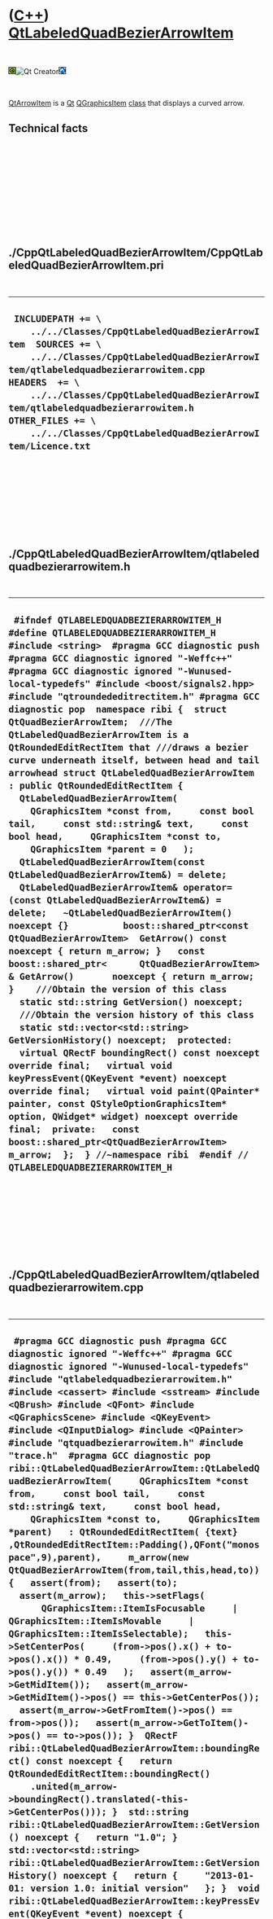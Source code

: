 
 

 

 

 

 

([C++](Cpp.md)) [QtLabeledQuadBezierArrowItem](CppQtLabeledQuadBezierArrowItem.md)
====================================================================================

 

![Qt](PicQt.png)![Qt
Creator](PicQtCreator.png)![Lubuntu](PicLubuntu.png)

 

[QtArrowItem](CppQtArrowItem.md) is a [Qt](CppQt.md)
[QGraphicsItem](CppQGraphicsItem.md) [class](CppClass.md) that
displays a curved arrow.

Technical facts
---------------

 

 

 

 

 

 

./CppQtLabeledQuadBezierArrowItem/CppQtLabeledQuadBezierArrowItem.pri
---------------------------------------------------------------------

 

  --------------------------------------------------------------------------------------------------------------------------------------------------------------------------------------------------------------------------------------------------------------------------------------------------------------------------------------------------------
  ` INCLUDEPATH += \     ../../Classes/CppQtLabeledQuadBezierArrowItem  SOURCES += \     ../../Classes/CppQtLabeledQuadBezierArrowItem/qtlabeledquadbezierarrowitem.cpp  HEADERS  += \     ../../Classes/CppQtLabeledQuadBezierArrowItem/qtlabeledquadbezierarrowitem.h  OTHER_FILES += \     ../../Classes/CppQtLabeledQuadBezierArrowItem/Licence.txt`
  --------------------------------------------------------------------------------------------------------------------------------------------------------------------------------------------------------------------------------------------------------------------------------------------------------------------------------------------------------

 

 

 

 

 

./CppQtLabeledQuadBezierArrowItem/qtlabeledquadbezierarrowitem.h
----------------------------------------------------------------

 

  ----------------------------------------------------------------------------------------------------------------------------------------------------------------------------------------------------------------------------------------------------------------------------------------------------------------------------------------------------------------------------------------------------------------------------------------------------------------------------------------------------------------------------------------------------------------------------------------------------------------------------------------------------------------------------------------------------------------------------------------------------------------------------------------------------------------------------------------------------------------------------------------------------------------------------------------------------------------------------------------------------------------------------------------------------------------------------------------------------------------------------------------------------------------------------------------------------------------------------------------------------------------------------------------------------------------------------------------------------------------------------------------------------------------------------------------------------------------------------------------------------------------------------------------------------------------------------------------------------------------------------------------------------------------------------------------------------------------------------------------------------------------------------------------------------------------------------------------------------------------------
  ` #ifndef QTLABELEDQUADBEZIERARROWITEM_H #define QTLABELEDQUADBEZIERARROWITEM_H  #include <string>  #pragma GCC diagnostic push #pragma GCC diagnostic ignored "-Weffc++" #pragma GCC diagnostic ignored "-Wunused-local-typedefs" #include <boost/signals2.hpp> #include "qtroundededitrectitem.h" #pragma GCC diagnostic pop  namespace ribi {  struct QtQuadBezierArrowItem;  ///The QtLabeledQuadBezierArrowItem is a QtRoundedEditRectItem that ///draws a bezier curve underneath itself, between head and tail arrowhead struct QtLabeledQuadBezierArrowItem : public QtRoundedEditRectItem {    QtLabeledQuadBezierArrowItem(     QGraphicsItem *const from,     const bool tail,     const std::string& text,     const bool head,     QGraphicsItem *const to,     QGraphicsItem *parent = 0   );   QtLabeledQuadBezierArrowItem(const QtLabeledQuadBezierArrowItem&) = delete;   QtLabeledQuadBezierArrowItem& operator=(const QtLabeledQuadBezierArrowItem&) = delete;   ~QtLabeledQuadBezierArrowItem() noexcept {}          boost::shared_ptr<const QtQuadBezierArrowItem>  GetArrow() const noexcept { return m_arrow; }   const boost::shared_ptr<      QtQuadBezierArrowItem>& GetArrow()       noexcept { return m_arrow; }    ///Obtain the version of this class   static std::string GetVersion() noexcept;    ///Obtain the version history of this class   static std::vector<std::string> GetVersionHistory() noexcept;  protected:   virtual QRectF boundingRect() const noexcept override final;   virtual void keyPressEvent(QKeyEvent *event) noexcept override final;   virtual void paint(QPainter* painter, const QStyleOptionGraphicsItem* option, QWidget* widget) noexcept override final;  private:   const boost::shared_ptr<QtQuadBezierArrowItem> m_arrow;  };  } //~namespace ribi  #endif // QTLABELEDQUADBEZIERARROWITEM_H`
  ----------------------------------------------------------------------------------------------------------------------------------------------------------------------------------------------------------------------------------------------------------------------------------------------------------------------------------------------------------------------------------------------------------------------------------------------------------------------------------------------------------------------------------------------------------------------------------------------------------------------------------------------------------------------------------------------------------------------------------------------------------------------------------------------------------------------------------------------------------------------------------------------------------------------------------------------------------------------------------------------------------------------------------------------------------------------------------------------------------------------------------------------------------------------------------------------------------------------------------------------------------------------------------------------------------------------------------------------------------------------------------------------------------------------------------------------------------------------------------------------------------------------------------------------------------------------------------------------------------------------------------------------------------------------------------------------------------------------------------------------------------------------------------------------------------------------------------------------------------------------

 

 

 

 

 

./CppQtLabeledQuadBezierArrowItem/qtlabeledquadbezierarrowitem.cpp
------------------------------------------------------------------

 

  ------------------------------------------------------------------------------------------------------------------------------------------------------------------------------------------------------------------------------------------------------------------------------------------------------------------------------------------------------------------------------------------------------------------------------------------------------------------------------------------------------------------------------------------------------------------------------------------------------------------------------------------------------------------------------------------------------------------------------------------------------------------------------------------------------------------------------------------------------------------------------------------------------------------------------------------------------------------------------------------------------------------------------------------------------------------------------------------------------------------------------------------------------------------------------------------------------------------------------------------------------------------------------------------------------------------------------------------------------------------------------------------------------------------------------------------------------------------------------------------------------------------------------------------------------------------------------------------------------------------------------------------------------------------------------------------------------------------------------------------------------------------------------------------------------------------------------------------------------------------------------------------------------------------------------------------------------------------------------------------------------------------------------------------------------------------------------------------------------------------------------------------------------------------------------------------------------------------------------------------------------------------------------------------------------------------------------------------------------------------------------------------------------------------------------------------
  ` #pragma GCC diagnostic push #pragma GCC diagnostic ignored "-Weffc++" #pragma GCC diagnostic ignored "-Wunused-local-typedefs" #include "qtlabeledquadbezierarrowitem.h"  #include <cassert> #include <sstream> #include <QBrush> #include <QFont> #include <QGraphicsScene> #include <QKeyEvent>  #include <QInputDialog> #include <QPainter>  #include "qtquadbezierarrowitem.h" #include "trace.h"  #pragma GCC diagnostic pop  ribi::QtLabeledQuadBezierArrowItem::QtLabeledQuadBezierArrowItem(     QGraphicsItem *const from,     const bool tail,     const std::string& text,     const bool head,     QGraphicsItem *const to,     QGraphicsItem *parent)   : QtRoundedEditRectItem( {text} ,QtRoundedEditRectItem::Padding(),QFont("monospace",9),parent),     m_arrow(new QtQuadBezierArrowItem(from,tail,this,head,to)) {   assert(from);   assert(to);   assert(m_arrow);   this->setFlags(       QGraphicsItem::ItemIsFocusable     | QGraphicsItem::ItemIsMovable     | QGraphicsItem::ItemIsSelectable);   this->SetCenterPos(     (from->pos().x() + to->pos().x()) * 0.49,     (from->pos().y() + to->pos().y()) * 0.49   );   assert(m_arrow->GetMidItem());   assert(m_arrow->GetMidItem()->pos() == this->GetCenterPos());   assert(m_arrow->GetFromItem()->pos() == from->pos());   assert(m_arrow->GetToItem()->pos() == to->pos()); }  QRectF ribi::QtLabeledQuadBezierArrowItem::boundingRect() const noexcept {   return QtRoundedEditRectItem::boundingRect()     .united(m_arrow->boundingRect().translated(-this->GetCenterPos())); }  std::string ribi::QtLabeledQuadBezierArrowItem::GetVersion() noexcept {   return "1.0"; }  std::vector<std::string> ribi::QtLabeledQuadBezierArrowItem::GetVersionHistory() noexcept {   return {     "2013-01-01: version 1.0: initial version"   }; }  void ribi::QtLabeledQuadBezierArrowItem::keyPressEvent(QKeyEvent *event) noexcept {   QtRoundedEditRectItem::keyPressEvent(event);   m_arrow->keyPressEvent(event); }  void ribi::QtLabeledQuadBezierArrowItem::paint(QPainter* painter, const QStyleOptionGraphicsItem* option, QWidget* widget) noexcept {   assert(m_arrow->GetMidItem());   assert(this->GetCenterPos() == m_arrow->GetMidItem()->pos());   painter->translate(-this->GetCenterPos());   m_arrow->paint(painter,option,widget);   painter->translate(this->GetCenterPos());   QtRoundedEditRectItem::paint(painter,option,widget); }`
  ------------------------------------------------------------------------------------------------------------------------------------------------------------------------------------------------------------------------------------------------------------------------------------------------------------------------------------------------------------------------------------------------------------------------------------------------------------------------------------------------------------------------------------------------------------------------------------------------------------------------------------------------------------------------------------------------------------------------------------------------------------------------------------------------------------------------------------------------------------------------------------------------------------------------------------------------------------------------------------------------------------------------------------------------------------------------------------------------------------------------------------------------------------------------------------------------------------------------------------------------------------------------------------------------------------------------------------------------------------------------------------------------------------------------------------------------------------------------------------------------------------------------------------------------------------------------------------------------------------------------------------------------------------------------------------------------------------------------------------------------------------------------------------------------------------------------------------------------------------------------------------------------------------------------------------------------------------------------------------------------------------------------------------------------------------------------------------------------------------------------------------------------------------------------------------------------------------------------------------------------------------------------------------------------------------------------------------------------------------------------------------------------------------------------------------------

 

 

 

 

 

 

This page has been created by the [tool](Tools.md)
[CodeToHtml](ToolCodeToHtml.md)
